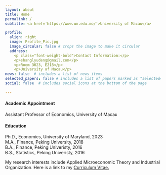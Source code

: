 ```yaml
---
layout: about
title: Home
permalink: /
subtitle: <a href='https://www.um.edu.mo/'>University of Macau</a>

profile:
  align: right
  image: Profile_Pic.jpg
  image_circular: false # crops the image to make it circular
  address: 
    <p class="font-weight-bold">Contact Information:</p>
    <p>shanglyudeng@gmail.com</p>
    <p>Room 3023, E21B</p>
    <p>University of Macau</p>
news: false  # includes a list of news items
selected_papers: false # includes a list of papers marked as "selected={true}"
social: false  # includes social icons at the bottom of the page

---
```


<!-- <img src="/assets/img/prof_pic.jpg" alt="Pic Not Found" style="float: left; padding-right:10px; height: 200px; width:200px;"/> -->
#### Academic Appointment
Assistant Professor of Economics, University of Macau

#### Education
Ph.D., Economics, University of Maryland, 2023  
M.A., Finance, Peking University, 2018  
B.A., Finance, Peking Univeristy, 2016  
B.S., Statistics, Peking Univeristy, 2016

My research interests include Applied Microeconomic Theory and Industrial Organization. Here is a link to my
<a href='assets/pdf/CV_DENG_SHANGLYU.pdf'>
        Curriculum Vitae.
</a>

<!--    
#### News

Greater Bay Area Market Design Workshop 2023
 at the University of Macau, October 16th and 17th.
---
[Website and free registration](https://inaciobo.com/workshop2023/)
-->


<!--  
    <p class="font-weight-bold">Contact Information:</p>
    <p style="font-family:monospace">shanglyudeng@gmail.com</p>
    <p style="font-family:monospace">Room 3023, E21B</p>
    <p style="font-family:monospace">Avenida da Universidade</p>
    <p style="font-family:monospace">Taipa, Macau, China</p>
-->
